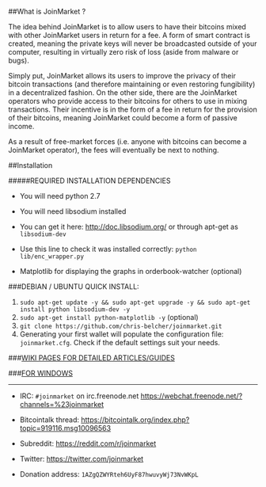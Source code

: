 ##What is JoinMarket ?

The idea behind JoinMarket is to allow users to have their bitcoins mixed with other JoinMarket users in return for a fee. A form of smart contract is created, meaning the private keys will never be broadcasted outside of your computer, resulting in virtually zero risk of loss (aside from malware or bugs).

Simply put, JoinMarket allows its users to improve the privacy of their bitcoin transactions (and therefore maintaining or even restoring fungibility) in a decentralized fashion. On the other side, there are the JoinMarket operators who provide access to their bitcoins for others to use in mixing transactions. Their incentive is in the form of a fee in return for the provision of their bitcoins, meaning JoinMarket could become a form of passive income. 

As a result of free-market forces (i.e. anyone with bitcoins can become a JoinMarket operator), the fees will eventually be next to nothing. 

##Installation

#####REQUIRED INSTALLATION DEPENDENCIES

+ You will need python 2.7

+ You will need libsodium installed

 - You can get it here: http://doc.libsodium.org/ or through apt-get as `libsodium-dev`
 
 - Use this line to check it was installed correctly: `python lib/enc_wrapper.py`

+ Matplotlib for displaying the graphs in orderbook-watcher (optional)

###DEBIAN / UBUNTU QUICK INSTALL:

1. `sudo apt-get update -y && sudo apt-get upgrade -y && sudo apt-get install python libsodium-dev -y`
2. `sudo apt-get install python-matplotlib -y` (optional)
3. `git clone https://github.com/chris-belcher/joinmarket.git`
4. Generating your first wallet will populate the configuration file: `joinmarket.cfg`.
   Check if the default settings suit your needs.

###[WIKI PAGES FOR DETAILED ARTICLES/GUIDES](https://github.com/chris-belcher/joinmarket/wiki)

###[FOR WINDOWS](https://github.com/chris-belcher/joinmarket/wiki/Installing-JoinMarket-on-Windows-7-(temporary))

---

+ IRC: `#joinmarket` on irc.freenode.net https://webchat.freenode.net/?channels=%23joinmarket

+ Bitcointalk thread: https://bitcointalk.org/index.php?topic=919116.msg10096563

+ Subreddit: https://reddit.com/r/joinmarket

+ Twitter: https://twitter.com/joinmarket

+ Donation address: `1AZgQZWYRteh6UyF87hwuvyWj73NvWKpL`
